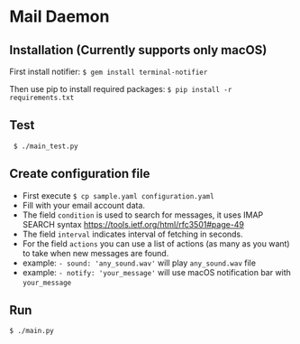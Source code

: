 # Mail Daemon

## Installation (Currently supports only macOS)
First install notifier:
`$ gem install terminal-notifier`

Then use pip to install required packages:
`$ pip install -r requirements.txt`

## Test
` $ ./main_test.py`

## Create configuration file
* First execute `$ cp sample.yaml configuration.yaml`
* Fill with your email account data.
* The field `condition` is used to search for messages, it uses IMAP SEARCH syntax https://tools.ietf.org/html/rfc3501#page-49
* The field `interval` indicates interval of fetching in seconds.
* For the field `actions` you can use a list of actions (as many as you want) to take when new messages are found.
* example: `- sound: 'any_sound.wav'` will play `any_sound.wav` file
* example: `- notify: 'your_message'` will use macOS notification bar with `your_message`

## Run
`$ ./main.py`
